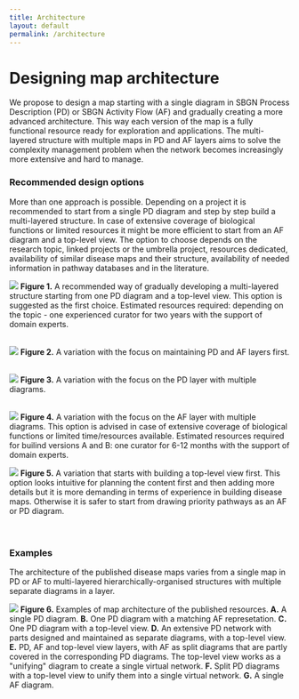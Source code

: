 ```yaml
---
title: Architecture
layout: default
permalink: /architecture
---
```


# Designing map architecture

We propose to design a map starting with a single diagram in SBGN Process Description (PD) or SBGN Activity Flow (AF) and gradually creating a more advanced architecture. This way each version of the map is a fully functional resource ready for exploration and applications. The multi-layered structure with multiple maps in PD and AF layers aims to solve the complexity management problem when the network becomes increasingly more extensive and hard to manage.

### Recommended design options

More than one approach is possible. Depending on a project it is recommended to start from a single PD diagram and step by step build a multi-layered structure. In case of extensive coverage of biological functions or limited resources it might be more efficient to start from an AF diagram and a top-level view. The option to choose depends on the research topic, linked projects  or the umbrella project, resources dedicated, availability of similar disease maps and their structure, availability of needed information in pathway databases and in the literature. 

![](../images/guidelines/design1.png)
**Figure 1.** A recommended way of gradually developing a multi-layered structure starting from one PD diagram and a top-level view. This option is suggested as the first choice. Estimated resources required: depending on the topic - one experienced curator for two years with the support of domain experts.
<br/>
<br/> 

![](../images/guidelines/afpd.png)
**Figure 2.** A variation with the focus on maintaining PD and AF layers first.
<br/>
<br/>

![](../images/guidelines/design2.png)
**Figure 3.** A variation with the focus on the PD layer with multiple diagrams.
<br/>
<br/>

![](../images/guidelines/design3.png)
**Figure 4.** A variation with the focus on the AF layer with multiple diagrams. This option is advised in case of extensive coverage of biological functions or limited time/resources available. Estimated resources required for builind versions A and B: one curator for 6-12 months with the support of domain experts.
<br/>

![](../images/guidelines/top.png)
**Figure 5.** A variation that starts with building a top-level view first. This option looks intuitive for planning the content first and then adding more details but it is more demanding in terms of experience in building disease maps. Otherwise it is safer to start from drawing priority pathways as an AF or PD diagram.
<br/>
<br/>
<br/>

### Examples

The architecture of the published disease maps varies from a single map in PD or AF to multi-layered hierarchically-organised structures with multiple separate diagrams in a layer. 

![](../images/guidelines/7maps.png)
**Figure 6.** Examples of map architecture of the published resources. **A.** A single PD diagram. **B.** One PD diagram with a matching AF represetation. **C.** One PD diagram with a top-level view. **D.** An extensive PD network with parts designed and maintained as separate diagrams, with a top-level view. 
**E.** PD, AF and top-level view layers, with AF as split diagrams that are partly covered in the corresponding PD diagrams. The top-level view works as a "unifying" diagram to create a single virtual network. **F.** Split PD diagrams with a top-level view to unify them into a single virtual network. **G.**  A single AF diagram. 
